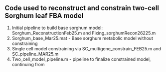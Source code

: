 ## Code used to reconstruct and constrain two-cell Sorghum leaf FBA model
1. Initial pipeline to build base sorghum model: Sorghum_ReconstructionFeb25.m and Fixing_sorghumRecon26225.m
2. Sorghum_base_Mar25.mat - Base sorghum metabolic model without constraining
3. Single cell model constraining via SC_multigene_constrain_FEB25.m and SC_pipeline_MAR25.m
4. Two_cell_model_pipeline.m - pipeline to finalize constrained model, continuing from 
